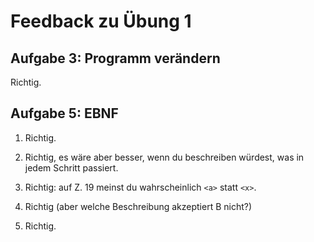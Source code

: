 Feedback zu Übung 1
===================

Aufgabe 3: Programm verändern
-----------------------------

Richtig.

Aufgabe 5: EBNF
---------------

1. Richtig.

2. Richtig, es wäre aber besser, wenn du beschreiben würdest, was in jedem Schritt passiert.

3. Richtig: auf Z. 19 meinst du wahrscheinlich `<a>` statt `<x>`.

4. Richtig (aber welche Beschreibung akzeptiert B nicht?)

5. Richtig.

